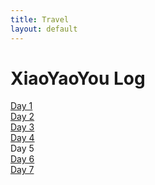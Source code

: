 ```yaml
---
title: Travel
layout: default
---
```


# XiaoYaoYou Log
[Day 1](https://kriste11er.github.io/motorcycle/xiaoyaoyou/20200921.md)\
[Day 2](https://kriste11er.github.io/motorcycle/xiaoyaoyou/20200922.md)\
[Day 3](https://kriste11er.github.io/motorcycle/xiaoyaoyou/20200923.md)\
[Day 4](https://kriste11er.github.io/motorcycle/xiaoyaoyou/20200924.md)\
Day 5\
[Day 6](https://kriste11er.github.io/motorcycle/xiaoyaoyou/20200912.md)\
[Day 7](https://kriste11er.github.io/motorcycle/xiaoyaoyou/20200911.md)

